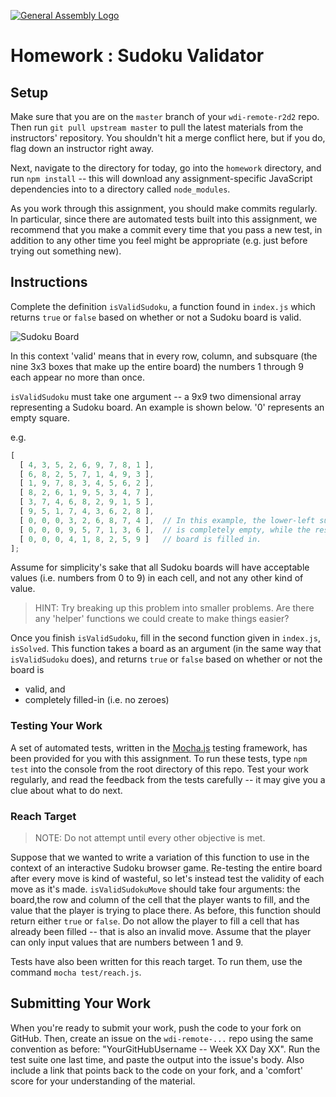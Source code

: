 [![General Assembly Logo](https://camo.githubusercontent.com/1a91b05b8f4d44b5bbfb83abac2b0996d8e26c92/687474703a2f2f692e696d6775722e636f6d2f6b6538555354712e706e67)](https://generalassemb.ly/education/web-development-immersive)

# Homework : Sudoku Validator

<!-- MATERIALS METADATA -->
<!--
  title: 'Sudoku Validator'
  type: homework
  duration: ??
  creators: Matt Brendzel
  competencies: javascript, problem solving
-->

## Setup

Make sure that you are on the `master` branch of your `wdi-remote-r2d2` repo.
Then run `git pull upstream master` to pull the latest materials from the
instructors' repository. You shouldn't hit a merge conflict here, but if you do,
flag down an instructor right away.

Next, navigate to the directory for today, go into the `homework` directory, and
run `npm install` -- this will download any assignment-specific JavaScript
dependencies into to a directory called `node_modules`.

As you work through this assignment, you should make commits regularly.
In particular, since there are automated tests built into this assignment, we
recommend that you make a commit every time that you pass a new test, in
addition to any other time you feel might be appropriate (e.g. just before
trying out something new).

## Instructions

Complete the definition `isValidSudoku`, a function found in `index.js` which
returns `true` or `false` based on whether or not a Sudoku board is valid.

![Sudoku Board](https://cloud.githubusercontent.com/assets/3653013/17795126/ad47fddc-6583-11e6-878f-0e24230d93cd.png)

In this context 'valid' means that in every row, column, and subsquare
(the nine 3x3 boxes that make up the entire board)
the numbers 1 through 9 each appear no more than once.

`isValidSudoku` must take one argument -- a 9x9 two dimensional
array representing a Sudoku board. An example is
shown below. '0' represents an empty square.

e.g.

```javascript
[
  [ 4, 3, 5, 2, 6, 9, 7, 8, 1 ],
  [ 6, 8, 2, 5, 7, 1, 4, 9, 3 ],
  [ 1, 9, 7, 8, 3, 4, 5, 6, 2 ],
  [ 8, 2, 6, 1, 9, 5, 3, 4, 7 ],
  [ 3, 7, 4, 6, 8, 2, 9, 1, 5 ],
  [ 9, 5, 1, 7, 4, 3, 6, 2, 8 ],
  [ 0, 0, 0, 3, 2, 6, 8, 7, 4 ],  // In this example, the lower-left subsquare
  [ 0, 0, 0, 9, 5, 7, 1, 3, 6 ],  // is completely empty, while the rest of the
  [ 0, 0, 0, 4, 1, 8, 2, 5, 9 ]   // board is filled in.
];
```

Assume for simplicity's sake that all Sudoku boards will have acceptable values
(i.e. numbers from 0 to 9) in each cell, and not any other kind of value.

> HINT: Try breaking up this problem into smaller problems. Are there any
> 'helper' functions we could create to make things easier?

Once you finish `isValidSudoku`, fill in the second function given in
`index.js`, `isSolved`. This function takes a board as an argument (in the
same way that `isValidSudoku` does), and returns `true` or `false` based on
whether or not the board is

-   valid, and
-   completely filled-in (i.e. no zeroes)

### Testing Your Work

A set of automated tests, written in the [Mocha.js](https://mochajs.org/)
testing framework, has been provided for you with this assignment.
To run these tests, type `npm test` into the console from the root directory
of this repo. Test your work regularly, and read the feedback from the tests
carefully -- it may give you a clue about what to do next.

### Reach Target

> NOTE: Do not attempt until every other objective is met.

Suppose that we wanted to write a variation of this function to use in the
context of an interactive Sudoku browser game. Re-testing the entire board
after every move is kind of wasteful, so let's instead test the validity of
each move as it's made. `isValidSudokuMove` should take four arguments: the
board,the row and column of the cell that the player wants to fill, and the
value that the player is trying to place there. As before, this function
should return either `true` or `false`. Do not allow the player to fill a
cell that has already been filled -- that is also an invalid move. Assume
that the player can only input values that are numbers between 1 and 9.

Tests have also been written for this reach target. To run them, use the
command `mocha test/reach.js`.

## Submitting Your Work

When you're ready to submit your work, push the code to your fork on GitHub.
Then, create an issue on the `wdi-remote-...` repo using the same convention
as before: "YourGitHubUsername -- Week XX Day XX". Run the test suite one last
time, and paste the output into the issue's body. Also include a link that
points back to the code on your fork, and a 'comfort' score for your
understanding of the material.
